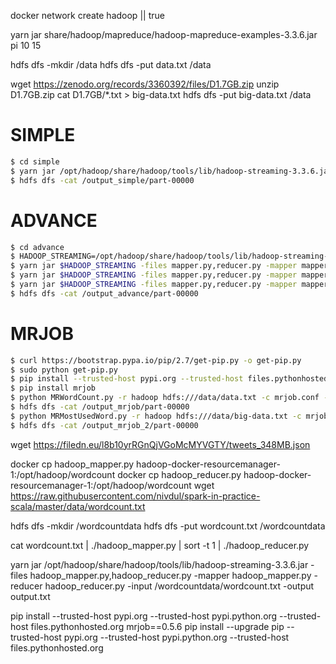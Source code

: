 docker network create hadoop || true

yarn jar share/hadoop/mapreduce/hadoop-mapreduce-examples-3.3.6.jar pi 10 15

hdfs dfs -mkdir /data
hdfs dfs -put data.txt /data

wget https://zenodo.org/records/3360392/files/D1.7GB.zip
unzip D1.7GB.zip
cat D1.7GB/*.txt > big-data.txt
hdfs dfs -put big-data.txt /data


# SIMPLE
```sh
$ cd simple
$ yarn jar /opt/hadoop/share/hadoop/tools/lib/hadoop-streaming-3.3.6.jar -files mapper.py,reducer.py -mapper mapper.py -reducer reducer.py -input /data/data.txt -output /output_simple
$ hdfs dfs -cat /output_simple/part-00000
```

# ADVANCE
```sh
$ cd advance
$ HADOOP_STREAMING=/opt/hadoop/share/hadoop/tools/lib/hadoop-streaming-3.3.6.jar
$ yarn jar $HADOOP_STREAMING -files mapper.py,reducer.py -mapper mapper.py -reducer reducer.py -input /data/data.txt -output /output_advance
$ yarn jar $HADOOP_STREAMING -files mapper.py,reducer.py -mapper mapper.py -reducer reducer.py -numReduceTasks 2 -input /data/data.txt -output /output_advance_2
$ yarn jar $HADOOP_STREAMING -files mapper.py,reducer.py -mapper mapper.py -reducer reducer.py -input /data/big-data.txt -output /output_advance_3
$ hdfs dfs -cat /output_advance/part-00000
```

# MRJOB
```sh
$ curl https://bootstrap.pypa.io/pip/2.7/get-pip.py -o get-pip.py
$ sudo python get-pip.py
$ pip install --trusted-host pypi.org --trusted-host files.pythonhosted.org pip setuptools
$ pip install mrjob
$ python MRWordCount.py -r hadoop hdfs:///data/data.txt -c mrjob.conf --output-dir hdfs:///output_mrjob/
$ hdfs dfs -cat /output_mrjob/part-00000
$ python MRMostUsedWord.py -r hadoop hdfs:///data/big-data.txt -c mrjob.conf --output-dir hdfs:///output_mrjob_2/
$ hdfs dfs -cat /output_mrjob_2/part-00000
```


wget https://filedn.eu/l8b10yrRGnQjVGoMcMYVGTY/tweets_348MB.json

docker cp hadoop_mapper.py hadoop-docker-resourcemanager-1:/opt/hadoop/wordcount
docker cp hadoop_reducer.py hadoop-docker-resourcemanager-1:/opt/hadoop/wordcount
wget https://raw.githubusercontent.com/nivdul/spark-in-practice-scala/master/data/wordcount.txt

hdfs dfs -mkdir /wordcountdata
hdfs dfs -put wordcount.txt /wordcountdata

cat wordcount.txt | ./hadoop_mapper.py | sort -t 1 | ./hadoop_reducer.py

yarn jar /opt/hadoop/share/hadoop/tools/lib/hadoop-streaming-3.3.6.jar -files hadoop_mapper.py,hadoop_reducer.py -mapper hadoop_mapper.py -reducer hadoop_reducer.py -input /wordcountdata/wordcount.txt -output output.txt

pip install --trusted-host pypi.org --trusted-host pypi.python.org --trusted-host files.pythonhosted.org mrjob==0.5.6
pip install --upgrade pip --trusted-host pypi.org --trusted-host pypi.python.org --trusted-host files.pythonhosted.org
